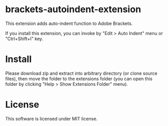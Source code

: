 brackets-autoindent-extension
============================

This extension adds auto-indent function to Adobe Brackets.

If you install this extension, you can invoke by "Edit > Auto Indent" menu or "Ctrl+Shift+I" key.

Install
===

Please download zip and extract into arbitrary directory (or clone source files), then move the folder to the extensions folder (you can open this folder by clicking "Help > Show Extensions Folder" menu).

License
===
This software is licensed under MIT license.